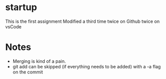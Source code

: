 # startup
This is the first assignment
Modified a third time twice on Github twice on vsCode

# Notes
- Merging is kind of a pain. 
- git add can be skipped (if everything needs to be added) with a -a flag on the commit 

